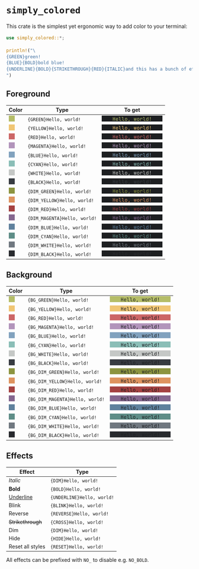 # `simply_colored`

This crate is the simplest yet ergonomic way to add color to your terminal:

```rs
use simply_colored::*;

println!("\
{GREEN}green!
{BLUE}{BOLD}bold blue!
{UNDERLINE}{BOLD}{STRIKETHROUGH}{RED}{ITALIC}and this has a bunch of effects!{OFF}
")
```

## Foreground

| Color                                                  | Type                                   | To get                                                                                                               |
| -----                                                  | ------------------                     | -------                                                                                                              |
| ![Green](assets/swatch_green_16x16.png)                | `{GREEN}Hello, world!`                 | ![Green text color in terminal](assets/fg_text_green_164x16.png)                                                     |
| ![Yellow](assets/swatch_yellow_16x16.png)              | `{YELLOW}Hello, world!`                | ![Yellow text color in terminal](assets/fg_text_yellow_164x16.png)                                                   |
| ![Red](assets/swatch_red_16x16.png)                    | `{RED}Hello, world!`                   | ![Red text color in terminal](assets/fg_text_red_164x16.png)                                                         |
| ![Magenta](assets/swatch_magenta_16x16.png)            | `{MAGENTA}Hello, world!`               | ![Magenta text color in terminal](assets/fg_text_magenta_164x16.png)                                                 |
| ![Blue](assets/swatch_blue_16x16.png)                  | `{BLUE}Hello, world!`                  | ![Blue text color in terminal](assets/fg_text_blue_164x16.png)                                                       |
| ![Cyan](assets/swatch_cyan_16x16.png)                  | `{CYAN}Hello, world!`                  | ![Cyan text color in terminal](assets/fg_text_cyan_164x16.png)                                                       |
| ![White](assets/swatch_white_16x16.png)                | `{WHITE}Hello, world!`                 | ![White text color in terminal](assets/fg_text_white_164x16.png)                                                     |
| ![Black](assets/swatch_black_16x16.png)                | `{BLACK}Hello, world!`                 | ![Black text color in terminal](assets/fg_text_black_164x16.png)                                                     |
| ![Dim green](assets/swatch_dim_green_16x16.png)        | `{DIM_GREEN}Hello, world!`             | ![Dim green text color in terminal](assets/fg_text_dim_green_164x16.png)                                             |
| ![Dim yellow](assets/swatch_dim_yellow_16x16.png)      | `{DIM_YELLOW}Hello, world!`            | ![Dim yellow text color in terminal](assets/fg_text_dim_yellow_164x16.png)                                           |
| ![Dim red](assets/swatch_dim_red_16x16.png)            | `{DIM_RED}Hello, world!`               | ![Dim red text color in terminal](assets/fg_text_dim_red_164x16.png)                                                 |
| ![Dim magenta](assets/swatch_dim_magenta_16x16.png)    | `{DIM_MAGENTA}Hello, world!`           | ![Dim magenta text color in terminal](assets/fg_text_dim_magenta_164x16.png)                                         |
| ![Dim blue](assets/swatch_dim_blue_16x16.png)          | `{DIM_BLUE}Hello, world!`              | ![Dim blue text color in terminal](assets/fg_text_dim_blue_164x16.png)                                               |
| ![Dim cyan](assets/swatch_dim_cyan_16x16.png)          | `{DIM_CYAN}Hello, world!`              | ![Dim cyan text color in terminal](assets/fg_text_dim_cyan_164x16.png)                                               |
| ![Dim white](assets/swatch_dim_white_16x16.png)        | `{DIM_WHITE}Hello, world!`             | ![Dim white text color in terminal](assets/fg_text_dim_white_164x16.png)                                             |
| ![Dim black](assets/swatch_dim_black_16x16.png)        | `{DIM_BLACK}Hello, world!`             | ![Dim black text color in terminal](assets/fg_text_dim_black_164x16.png)                                             |

## Background

| Color                                                  | Type                                   |  To get                                                                                                              |
| -----                                                  | ------------------                     | -------                                                                                                              |
| ![Green](assets/swatch_green_16x16.png)                | `{BG_GREEN}Hello, world!`              | ![Green text color in terminal](assets/bg_text_green_164x16.png)                                                     |
| ![Yellow](assets/swatch_yellow_16x16.png)              | `{BG_YELLOW}Hello, world!`             | ![Yellow text color in terminal](assets/bg_text_yellow_164x16.png)                                                   |
| ![Red](assets/swatch_red_16x16.png)                    | `{BG_RED}Hello, world!`                | ![Red text color in terminal](assets/bg_text_red_164x16.png)                                                         |
| ![Magenta](assets/swatch_magenta_16x16.png)            | `{BG_MAGENTA}Hello, world!`            | ![Magenta text color in terminal](assets/bg_text_magenta_164x16.png)                                                 |
| ![Blue](assets/swatch_blue_16x16.png)                  | `{BG_BLUE}Hello, world!`               | ![Blue text color in terminal](assets/bg_text_blue_164x16.png)                                                       |
| ![Cyan](assets/swatch_cyan_16x16.png)                  | `{BG_CYAN}Hello, world!`               | ![Cyan text color in terminal](assets/bg_text_cyan_164x16.png)                                                       |
| ![White](assets/swatch_white_16x16.png)                | `{BG_WHITE}Hello, world!`              | ![White text color in terminal](assets/bg_text_white_164x16.png)                                                     |
| ![Black](assets/swatch_black_16x16.png)                | `{BG_BLACK}Hello, world!`              | ![Black text color in terminal](assets/bg_text_black_164x16.png)                                                     |
| ![Dim green](assets/swatch_dim_green_16x16.png)        | `{BG_DIM_GREEN}Hello, world!`          | ![Dim green text color in terminal](assets/bg_text_dim_green_164x16.png)                                             |
| ![Dim yellow](assets/swatch_dim_yellow_16x16.png)      | `{BG_DIM_YELLOW}Hello, world!`         | ![Dim yellow text color in terminal](assets/bg_text_dim_yellow_164x16.png)                                           |
| ![Dim red](assets/swatch_dim_red_16x16.png)            | `{BG_DIM_RED}Hello, world!`            | ![Dim red text color in terminal](assets/bg_text_dim_red_164x16.png)                                                 |
| ![Dim magenta](assets/swatch_dim_magenta_16x16.png)    | `{BG_DIM_MAGENTA}Hello, world!`        | ![Dim magenta text color in terminal](assets/bg_text_dim_magenta_164x16.png)                                         |
| ![Dim blue](assets/swatch_dim_blue_16x16.png)          | `{BG_DIM_BLUE}Hello, world!`           | ![Dim blue text color in terminal](assets/bg_text_dim_blue_164x16.png)                                               |
| ![Dim cyan](assets/swatch_dim_cyan_16x16.png)          | `{BG_DIM_CYAN}Hello, world!`           | ![Dim cyan text color in terminal](assets/bg_text_dim_cyan_164x16.png)                                               |
| ![Dim white](assets/swatch_dim_white_16x16.png)        | `{BG_DIM_WHITE}Hello, world!`          | ![Dim white text color in terminal](assets/bg_text_dim_white_164x16.png)                                             |
| ![Dim black](assets/swatch_dim_black_16x16.png)        | `{BG_DIM_BLACK}Hello, world!`          | ![Dim black text color in terminal](assets/bg_text_dim_black_164x16.png)                                             |

## Effects

| Effect | Type                   |
| ------ | -----                  |
| *Italic* | `{DIM}Hello, world!`   |
| **Bold** | `{BOLD}Hello, world!` |
| <u>Underline</u> | `{UNDERLINE}Hello, world!` |
| Blink  | `{BLINK}Hello, world!` |
| Reverse  | `{REVERSE}Hello, world!` |
| <del>Strikethrough</del>  | `{CROSS}Hello, world!` |
| Dim    | `{DIM}Hello, world!`   |
| Hide   | `{HIDE}Hello, world!`  |
| Reset all styles   | `{RESET}Hello, world!`  |

All effects can be prefixed with `NO_` to disable e.g. `NO_BOLD`.
